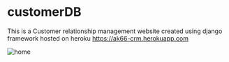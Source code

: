 # customerDB
This is a Customer relationship management website created using django framework hosted on heroku
https://ak66-crm.herokuapp.com

![home](https://user-images.githubusercontent.com/70133941/108403841-2987af00-7245-11eb-92e1-80d90d7b8df7.png)
